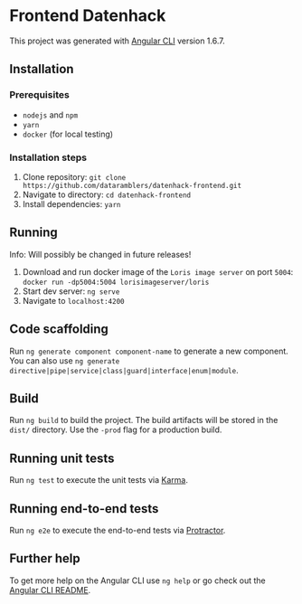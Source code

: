 # Frontend Datenhack

This project was generated with [Angular CLI](https://github.com/angular/angular-cli) version 1.6.7.

## Installation

### Prerequisites

* `nodejs` and `npm`
* `yarn`
* `docker` (for local testing)
 
### Installation steps

1. Clone repository: `git clone https://github.com/dataramblers/datenhack-frontend.git`
2. Navigate to directory: `cd datenhack-frontend`
3. Install dependencies: `yarn`

## Running

Info: Will possibly be changed in future releases!

1. Download and run docker image of the `Loris image server` on port `5004`: `docker run
   -dp5004:5004 lorisimageserver/loris`
2. Start dev server: `ng serve`
3. Navigate to `localhost:4200`

## Code scaffolding

Run `ng generate component component-name` to generate a new component. You can also use `ng generate directive|pipe|service|class|guard|interface|enum|module`.

## Build

Run `ng build` to build the project. The build artifacts will be stored in the `dist/` directory. Use the `-prod` flag for a production build.

## Running unit tests

Run `ng test` to execute the unit tests via [Karma](https://karma-runner.github.io).

## Running end-to-end tests

Run `ng e2e` to execute the end-to-end tests via [Protractor](http://www.protractortest.org/).

## Further help

To get more help on the Angular CLI use `ng help` or go check out the [Angular CLI README](https://github.com/angular/angular-cli/blob/master/README.md).
